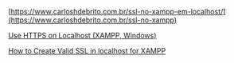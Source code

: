[https://www.carloshdebrito.com.br/ssl-no-xampp-em-localhost/](https://www.carloshdebrito.com.br/ssl-no-xampp)

[Use HTTPS on Localhost (XAMPP, Windows)](https://gist.github.com/adnan360/ad2b1cfc44114ac6f91fbb668c76798d)

[How to Create Valid SSL in localhost for XAMPP](https://shellcreeper.com/how-to-create-valid-ssl-in-localhost-for-xampp)
